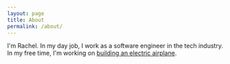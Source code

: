 ```yaml
---
layout: page
title: About
permalink: /about/
---
```


I'm Rachel. In my day job, I work as a software engineer in the tech industry. In my free time, I'm working on [building an electric airplane](https://coz-e.rachelbrindle.com).
